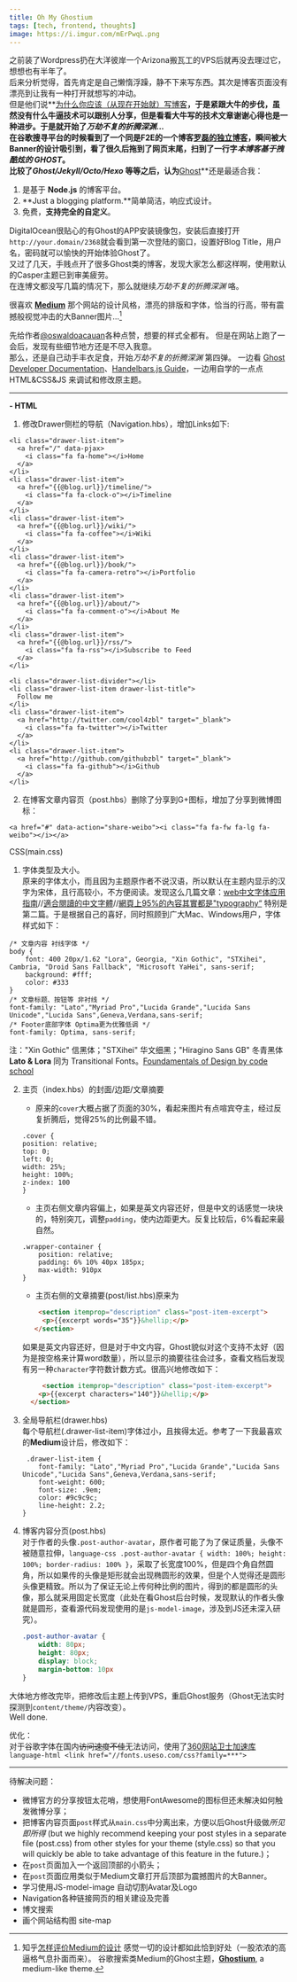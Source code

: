 ```yaml
---
title: Oh My Ghostium
tags: [tech, frontend, thoughts]
image: https://i.imgur.com/mErPwqL.png
---
```

  
之前装了Wordpress扔在大洋彼岸一个Arizona搬瓦工的VPS后就再没去理过它，想想也有半年了。  
后来分析觉得，首先肯定是自己懒惰浮躁，静不下来写东西。其次是博客页面没有漂亮到让我有一种打开就想写的冲动。  
但是他们说**[为什么你应该（从现在开始就）写博客](http://mindhacks.cn/2009/02/15/why-you-should-start-blogging-now/)**，于是紧跟大牛的步伐，虽然没有什么牛逼技术可以跟别人分享，但是看看大牛写的技术文章谢谢心得也是一种进步。于是就开始了*万劫不复的折腾深渊*...  
在谷歌搜寻平台的时候看到了一个同是F2E的一个博客[罗磊的独立博客](http://luolei.org)，瞬间被大Banner的设计吸引到，看了很久后拖到了网页末尾，扫到了一行字*本博客基于拽酷炫的 GHOST*。   
比较了*Ghost/Jekyll/Octo/Hexo* 等等之后，认为**[Ghost](https://ghost.org)**还是最适合我： 

1. 是基于 **Node.js** 的博客平台。
2. **Just a blogging platform.**简单简洁，响应式设计。
3. 免费，**支持完全的自定义**。
  
DigitalOcean很贴心的有Ghost的APP安装镜像包，安装后直接打开```http://your.domain/2368```就会看到第一次登陆的窗口，设置好Blog Title，用户名，密码就可以愉快的开始体验Ghost了。  
又过了几天，手贱点开了很多Ghost类的博客，发现大家怎么都这样啊，使用默认的Casper主题已到审美疲劳。  
在连博文都没写几篇的情况下，那么就继续*万劫不复的折腾深渊* 咯。  

<!--truncate-->

很喜欢 **[Medium](https://medium.com/)** 那个网站的设计风格，漂亮的排版和字体，恰当的行高，带有震撼般视觉冲击的大Banner图片...[^1]
[^1]: 知乎[怎样评价Medium的设计](http://zhi.hu/1Ed2) 
感觉一切的设计都如此恰到好处（一股浓浓的高逼格气息扑面而来）。
谷歌搜索类Medium的Ghost主题，**[Ghostium](http://ghostium.oswaldoacauan.com/)**, a medium-like theme.

先给作者[@oswaldoacauan](https://twitter.com/oswaldoacauan)各种点赞，想要的样式全都有。
但是在网站上跑了一会后，发现有些细节地方还是不尽入我意。  
那么，还是自己动手丰衣足食，开始*万劫不复的折腾深渊* 第四弹。
一边看 [Ghost Developer Documentation](http://themes.ghost.org/v0.5.3/docs/about)、[Handelbars.js Guide](http://handlebarsjs.com/)，一边用自学的一点点 HTML&CSS&JS 来调试和修改原主题。

---

**- HTML**

1. 修改Drawer侧栏的导航（Navigation.hbs），增加Links如下:

```  
<li class="drawer-list-item">
  <a href="/" data-pjax>
    <i class="fa fa-home"></i>Home
  </a>
</li>
<li class="drawer-list-item">
  <a href="{{@blog.url}}/timeline/">
    <i class="fa fa-clock-o"></i>Timeline
  </a>
</li>
<li class="drawer-list-item">
  <a href="{{@blog.url}}/wiki/">
    <i class="fa fa-coffee"></i>Wiki
  </a>
</li>
<li class="drawer-list-item">
  <a href="{{@blog.url}}/book/">
    <i class="fa fa-camera-retro"></i>Portfolio
  </a>
</li>
<li class="drawer-list-item">
  <a href="{{@blog.url}}/about/">
    <i class="fa fa-comment-o"></i>About Me
  </a>
</li>
<li class="drawer-list-item">
  <a href="{{@blog.url}}/rss/">
    <i class="fa fa-rss"></i>Subscribe to Feed
  </a>
</li>

<li class="drawer-list-divider"></li>
<li class="drawer-list-item drawer-list-title">
  Follow me
</li>
<li class="drawer-list-item">
  <a href="http://twitter.com/cool4zbl" target="_blank">
    <i class="fa fa-twitter"></i>Twitter
  </a>
</li>
<li class="drawer-list-item">
  <a href="http://github.com/githubzbl" target="_blank">
    <i class="fa fa-github"></i>Github
  </a>
</li> 
```

2. 在博客文章内容页（post.hbs）删除了分享到G+图标，增加了分享到微博图标：  
 ``` language-html
<a href="#" data-action="share-weibo"><i class="fa fa-fw fa-lg fa-weibo"></i></a> 
```

CSS(main.css)  
1. 字体类型及大小。  
原来的字体太小，而且因为主题原作者不说汉语，所以默认在主题内显示的汉字为宋体，且行高较小，不方便阅读。发现这么几篇文章：[web中文字体应用指南](https://ruby-china.org/topics/14005)//[適合閱讀的中文字體](http://lepture.com/zh/2014/chinese-fonts-and-yue-css)//[網頁上95%的內容其實都是"typography“](http://informationarchitects.net/blog/the-web-is-all-about-typography-period/) 
 特别是第二篇。于是根据自己的喜好，同时照顾到广大Mac、Windows用户，字体样式如下：  
```language-css
/* 文章内容 衬线字体 */
body {
    font: 400 20px/1.62 "Lora", Georgia, "Xin Gothic", "STXihei", Cambria, "Droid Sans Fallback", "Microsoft YaHei", sans-serif;
    background: #fff;
    color: #333
}
/* 文章标题、按钮等 非衬线 */  
font-family: "Lato","Myriad Pro","Lucida Grande","Lucida Sans Unicode","Lucida Sans",Geneva,Verdana,sans-serif;
/* Footer底部字体 Optima更为优雅低调 */
font-family: Optima, sans-serif;
```   

注："Xin Gothic" 信黑体；"STXihei" 华文细黑；"Hiragino Sans GB" 冬青黑体  
**Lato & Lora** 同为 Transitional Fonts。[Foundamentals of Design by code school](https://www.codeschool.com/courses/fundamentals-of-design)

2. 主页（index.hbs）的封面/边距/文章摘要  
	- 原来的```cover```大概占据了页面的30%，看起来图片有点喧宾夺主，经过反复折腾后，觉得25%的比例最不错。  
	```language-css
	.cover {
    position: relative;
    top: 0;
    left: 0;
    width: 25%;
    height: 100%;
    z-index: 100
	}
	 ```  
	- 主页右侧文章内容偏上，如果是英文内容还好，但是中文的话感觉一块块的，特别突兀，调整```padding```，使内边距更大。反复比较后，6%看起来最自然。
 
	```language-css 
	.wrapper-container {
		position: relative;
		padding: 6% 10% 40px 185px;
		max-width: 910px
	}
	 ```
   - 主页右侧的文章摘要(post/list.hbs)原来为  
   ```html
	   <section itemprop="description" class="post-item-excerpt">
		<p>{{excerpt words="35"}}&hellip;</p>
	  </section>
	```

	如果是英文内容还好，但是对于中文内容，Ghost貌似对这个支持不太好（因为是按空格来计算word数量），所以显示的摘要往往会过多，查看文档后发现有另一种```character```字符数计数方式。很高兴地修改如下：  
	```html
		 <section itemprop="description" class="post-item-excerpt">
		<p>{{excerpt characters="140"}}&hellip;</p>
	  </section>
	 ```
  
3. 全局导航栏(drawer.hbs)  
	每个导航栏(.drawer-list-item)字体过小，且挨得太近。参考了一下我最喜欢的**Medium**设计后，修改如下：  
	```language-css
	 .drawer-list-item {
		font-family: "Lato","Myriad Pro","Lucida Grande","Lucida Sans Unicode","Lucida Sans",Geneva,Verdana,sans-serif;
		font-weight: 600;
		font-size: .9em;
		color: #9c9c9c;
		line-height: 2.2;
	}
	 ```

4. 博客内容分页(post.hbs)  
	对于作者的头像```.post-author-avatar```，原作者可能了为了保证质量，头像不被随意拉伸，```language-css .post-author-avatar { width: 100%; height: 100%; border-radius: 100% }```，采取了长宽度100%，但是四个角自然圆角，所以如果传的头像是矩形就会出现椭圆形的效果，但是个人觉得还是圆形头像更精致。所以为了保证无论上传何种比例的图片，得到的都是圆形的头像，那么就采用固定长宽度（此处在看Ghost后台时候，发现默认的作者头像就是圆形，查看源代码发现使用的是```js-model-image```，涉及到JS还未深入研究）。   
	
	```css
	.post-author-avatar {
		width: 80px;
		height: 80px;
		display: block;
		margin-bottom: 10px
	} 
	```


大体地方修改完毕，把修改后主题上传到VPS，重启Ghost服务（Ghost无法实时探测到```content/theme/```内容改变）。  
Well done.

优化：  
对于谷歌字体在国内~~访问速度不佳~~无法访问，使用了[360网站卫士加速库](http://libs.useso.com/) ```language-html <link href="//fonts.useso.com/css?family=***">```

---

待解决问题：
- 微博官方的分享按钮太花哨，想使用FontAwesome的图标但还未解决如何触发微博分享；  
- 把博客内容页面```post```样式从```main.css```中分离出来，方便以后Ghost升级做*所见即所得* (but we highly recommend keeping your post styles in a separate file (post.css) from other styles for your theme (style.css) so that you will quickly be able to take advantage of this feature in the future.)；  
- 在```post```页面加入一个返回顶部的小箭头；  
- 在```post```页面应用类似于Medium文章打开后顶部为震撼图片的大Banner。 
- 学习使用JS-model-image 自动切割Avatar及Logo  
- Navigation各种链接网页的相关建设及完善  
- 博文搜索  
- 画个网站结构图 site-map



